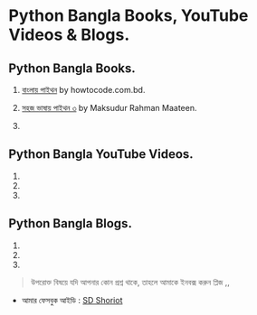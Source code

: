 # Python Bangla Books, YouTube Videos & Blogs.


## Python Bangla Books.


1. [বাংলায় পাইথন](https://python.howtocode.com.bd/) by howtocode.com.bd.

2. [সহজ ভাষায় পাইথন ৩](https://python.maateen.me/) by Maksudur Rahman Maateen.

3. 


## Python Bangla YouTube Videos.


1.

2.

3. 


## Python Bangla Blogs.


1.

2.

3. 


> উপরোক্ত বিষয়ে যদি আপনার কোন প্রশ্ন থাকে, তাহলে আমাকে ইনবক্স করুন প্লিজ ,,

* আমার ফেসবুক আইডি :  [SD Shoriot](https://www.facebook.com/shoriot)